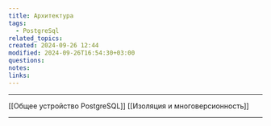 ```yaml
---
title: Архитектура
tags:
  - PostgreSql
related_topics: 
created: 2024-09-26 12:44
modified: 2024-09-26T16:54:30+03:00
questions: 
notes: 
links: 
---
```


---
[[Общее устройство PostgreSQL]]
[[Изоляция и многоверсионность]]


-----


